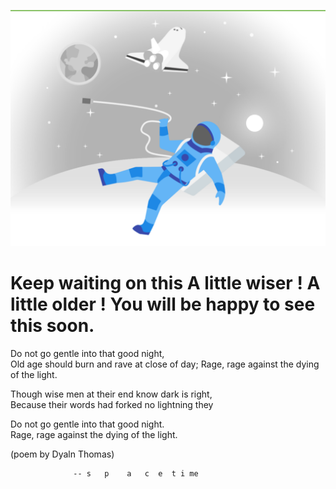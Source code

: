
![image](../spacetimeRect.svg)
# Keep waiting on this A little wiser ! A little older !  You will be happy to see this soon.
Do not go gentle into that good night,  
Old age should burn and rave at close of day;
Rage, rage against the dying of the light.
 
Though wise men at their end know dark is right,  
Because their words had forked no lightning they
 
Do not go gentle into that good night.  
Rage, rage against the dying of the light.

(poem by Dyaln Thomas)

                  -- s   p    a   c  e  t i me 

